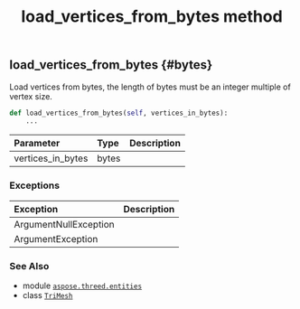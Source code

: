 ﻿---
title: load_vertices_from_bytes method
second_title: Aspose.3D for Python via .NET API References
description: 
type: docs
weight: 120
url: /python-net/aspose.threed.entities/trimesh/load_vertices_from_bytes/
is_root: false
---

## load_vertices_from_bytes {#bytes}

Load vertices from bytes, the length of bytes must be an integer multiple of vertex size.



```python
def load_vertices_from_bytes(self, vertices_in_bytes):
    ...
```


| Parameter | Type | Description |
| :- | :- | :- |
| vertices_in_bytes | bytes |  |
### Exceptions
| Exception | Description |
| :- | :- |
| ArgumentNullException |  |
| ArgumentException |  |





### See Also
* module [`aspose.threed.entities`](../../)
* class [`TriMesh`](/3d/python-net/aspose.threed.entities/trimesh)
